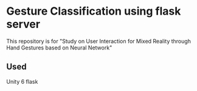 # Gesture Classification using flask server
This repository is for "Study on User Interaction for Mixed Reality through Hand Gestures based on Neural Network"

## Used
Unity 6
flask
